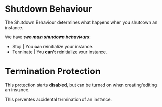 # Shutdown Behaviour
The Shutdown Behaviour determines what happens when you shutdown an instance. 

We have ***two main shutdown behaviours***:
- Stop  | You **can** reinitialize your instance.
- Terminate | You **can't** reinitialize your instance.

# Termination Protection
This protection starts **disabled**, but can be turned on when creating/editing an instance.

This preventes accidental termination of an instance.
